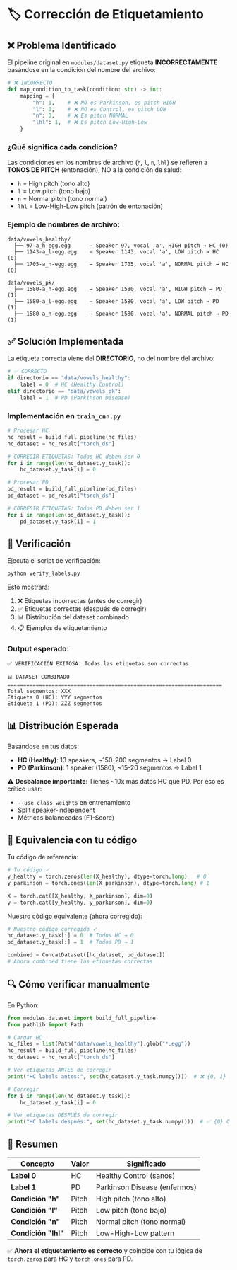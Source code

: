 # 🏷️ Corrección de Etiquetamiento

## ❌ Problema Identificado

El pipeline original en `modules/dataset.py` etiqueta **INCORRECTAMENTE** basándose en la condición del nombre del archivo:

```python
# ❌ INCORRECTO
def map_condition_to_task(condition: str) -> int:
    mapping = {
        "h": 1,    # ❌ NO es Parkinson, es pitch HIGH
        "l": 0,    # ❌ NO es Control, es pitch LOW  
        "n": 0,    # ❌ Es pitch NORMAL
        "lhl": 1,  # ❌ Es pitch Low-High-Low
    }
```

### ¿Qué significa cada condición?

Las condiciones en los nombres de archivo (`h`, `l`, `n`, `lhl`) se refieren a **TONOS DE PITCH** (entonación), NO a la condición de salud:

- `h` = High pitch (tono alto)
- `l` = Low pitch (tono bajo)
- `n` = Normal pitch (tono normal)
- `lhl` = Low-High-Low pitch (patrón de entonación)

### Ejemplo de nombres de archivo:

```
data/vowels_healthy/
  ├── 97-a_h-egg.egg      → Speaker 97, vocal 'a', HIGH pitch → HC (0)
  ├── 1143-a_l-egg.egg    → Speaker 1143, vocal 'a', LOW pitch → HC (0)
  ├── 1705-a_n-egg.egg    → Speaker 1705, vocal 'a', NORMAL pitch → HC (0)

data/vowels_pk/
  ├── 1580-a_h-egg.egg    → Speaker 1580, vocal 'a', HIGH pitch → PD (1)
  ├── 1580-a_l-egg.egg    → Speaker 1580, vocal 'a', LOW pitch → PD (1)
  ├── 1580-a_n-egg.egg    → Speaker 1580, vocal 'a', NORMAL pitch → PD (1)
```

## ✅ Solución Implementada

La etiqueta correcta viene del **DIRECTORIO**, no del nombre del archivo:

```python
# ✅ CORRECTO
if directorio == "data/vowels_healthy":
    label = 0  # HC (Healthy Control)
elif directorio == "data/vowels_pk":
    label = 1  # PD (Parkinson Disease)
```

### Implementación en `train_cnn.py`

```python
# Procesar HC
hc_result = build_full_pipeline(hc_files)
hc_dataset = hc_result["torch_ds"]

# CORREGIR ETIQUETAS: Todos HC deben ser 0
for i in range(len(hc_dataset.y_task)):
    hc_dataset.y_task[i] = 0

# Procesar PD
pd_result = build_full_pipeline(pd_files)
pd_dataset = pd_result["torch_ds"]

# CORREGIR ETIQUETAS: Todos PD deben ser 1
for i in range(len(pd_dataset.y_task)):
    pd_dataset.y_task[i] = 1
```

## 🧪 Verificación

Ejecuta el script de verificación:

```bash
python verify_labels.py
```

Esto mostrará:
1. ❌ Etiquetas incorrectas (antes de corregir)
2. ✅ Etiquetas correctas (después de corregir)
3. 📊 Distribución del dataset combinado
4. 📋 Ejemplos de etiquetamiento

### Output esperado:

```
✅ VERIFICACIÓN EXITOSA: Todas las etiquetas son correctas

📊 DATASET COMBINADO
====================================================================
Total segmentos: XXX
Etiqueta 0 (HC): YYY segmentos
Etiqueta 1 (PD): ZZZ segmentos
```

## 📊 Distribución Esperada

Basándose en tus datos:

- **HC (Healthy)**: 13 speakers, ~150-200 segmentos → Label 0
- **PD (Parkinson)**: 1 speaker (1580), ~15-20 segmentos → Label 1

⚠️ **Desbalance importante**: Tienes ~10x más datos HC que PD. Por eso es crítico usar:
- `--use_class_weights` en entrenamiento
- Split speaker-independent
- Métricas balanceadas (F1-Score)

## 🎯 Equivalencia con tu código

Tu código de referencia:

```python
# Tu código ✓
y_healthy = torch.zeros(len(X_healthy), dtype=torch.long)   # 0
y_parkinson = torch.ones(len(X_parkinson), dtype=torch.long) # 1

X = torch.cat([X_healthy, X_parkinson], dim=0)
y = torch.cat([y_healthy, y_parkinson], dim=0)
```

Nuestro código equivalente (ahora corregido):

```python
# Nuestro código corregido ✓
hc_dataset.y_task[:] = 0  # Todos HC → 0
pd_dataset.y_task[:] = 1  # Todos PD → 1

combined = ConcatDataset([hc_dataset, pd_dataset])
# Ahora combined tiene las etiquetas correctas
```

## 🔍 Cómo verificar manualmente

En Python:

```python
from modules.dataset import build_full_pipeline
from pathlib import Path

# Cargar HC
hc_files = list(Path("data/vowels_healthy").glob("*.egg"))
hc_result = build_full_pipeline(hc_files)
hc_dataset = hc_result["torch_ds"]

# Ver etiquetas ANTES de corregir
print("HC labels antes:", set(hc_dataset.y_task.numpy()))  # ❌ {0, 1} INCORRECTO

# Corregir
for i in range(len(hc_dataset.y_task)):
    hc_dataset.y_task[i] = 0

# Ver etiquetas DESPUÉS de corregir
print("HC labels después:", set(hc_dataset.y_task.numpy()))  # ✅ {0} CORRECTO
```

## 📝 Resumen

| Concepto | Valor | Significado |
|----------|-------|-------------|
| **Label 0** | HC | Healthy Control (sanos) |
| **Label 1** | PD | Parkinson Disease (enfermos) |
| **Condición "h"** | Pitch | High pitch (tono alto) |
| **Condición "l"** | Pitch | Low pitch (tono bajo) |
| **Condición "n"** | Pitch | Normal pitch (tono normal) |
| **Condición "lhl"** | Pitch | Low-High-Low pattern |

✅ **Ahora el etiquetamiento es correcto** y coincide con tu lógica de `torch.zeros` para HC y `torch.ones` para PD.

